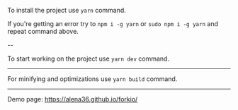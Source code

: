 To install the project use `yarn` command.

If you're getting an error try to `npm i -g yarn` or `sudo npm i -g yarn` and repeat command above.

-- 

To start working on the project use `yarn dev` command.

---

For minifying and optimizations use `yarn build` command.

---

Demo page: https://alena36.github.io/forkio/
